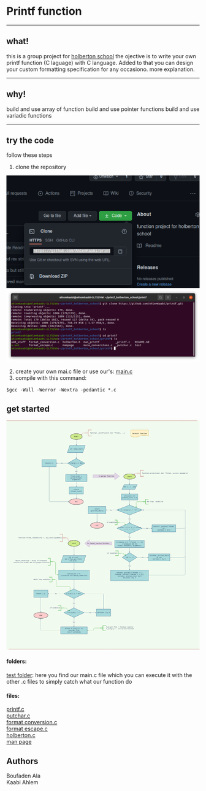 # Printf function
***
## what!
this is a group project for [holberton school](https://www.holbertonschool.com/tn/en/)
the ojective is to write your own printf function (C laguage) with C language.
Added to that you can design your custom formatting specification for any occasiono.
more explanation.
***
## why!
build and use array of function
build and use pointer functions
build and use variadic functions
***
## try the code
follow these steps
1. clone the repository
<img src = "image/Screenshot from 2021-03-16 15-42-33.png">
<img src = "image/Screenshot from 2021-03-16 15-44-56.png">

2. create your own mai.c file or use our's:
[main.c](../main/test/main.c)
4. compile with this command:
```
$gcc -Wall -Werror -Wextra -pedantic *.c
```
## get started
<img src = "image/flowchart.png"><br>
#### folders:
[test folder](../main/test): here you find our main.c file which you can execute it with the other .c files to simply catch what our function do
#### files:
[printf.c](../main/_printf.c)<br>
[putchar.c](../main/_putchar.c)<br>
[format conversion.c](../main/format_conversion.c)<br>
[format escape.c](../main/format_escape.c)<br>
[holberton.c](../main/holberton.h)<br>
[man page](../main/man_printf)
## Authors
Boufaden Ala<br>
Kaabi Ahlem
